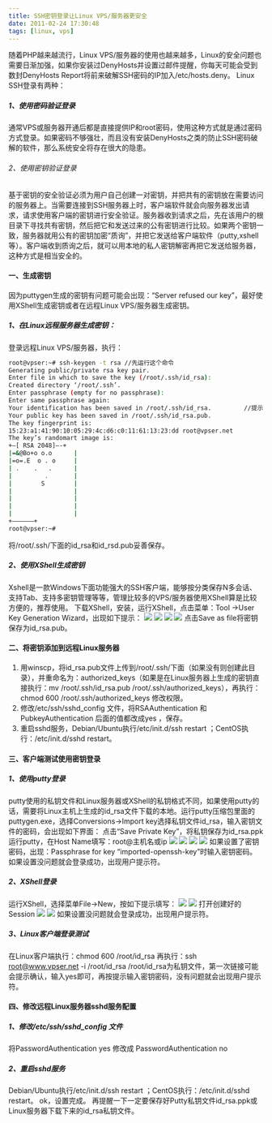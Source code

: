 ```yaml
---
title: SSH密钥登录让Linux VPS/服务器更安全
date: 2011-02-24 17:30:48
tags: [linux, vps]
---
```

随着PHP越来越流行，Linux VPS/服务器的使用也越来越多，Linux的安全问题也需要日渐加强，如果你安装过DenyHosts并设置过邮件提醒，你每天可能会受到数封DenyHosts Report将前来破解SSH密码的IP加入/etc/hosts.deny。
Linux SSH登录有两种：
##### 1、使用密码验证登录
通常VPS或服务器开通后都是直接提供IP和root密码，使用这种方式就是通过密码方式登录。如果密码不够强壮，而且没有安装DenyHosts之类的防止SSH密码破解的软件，那么系统安全将存在很大的隐患。
###### 2、使用密钥验证登录
基于密钥的安全验证必须为用户自己创建一对密钥，并把共有的密钥放在需要访问的服务器上。当需要连接到SSH服务器上时，客户端软件就会向服务器发出请求，请求使用客户端的密钥进行安全验证。服务器收到请求之后，先在该用户的根目录下寻找共有密钥，然后把它和发送过来的公有密钥进行比较。如果两个密钥一致，服务器就用公有的密钥加密“质询”，并把它发送给客户端软件（putty,xshell等）。客户端收到质询之后，就可以用本地的私人密钥解密再把它发送给服务器，这种方式是相当安全的。
<!--more--->
#### 一、生成密钥
因为puttygen生成的密钥有问题可能会出现：“Server refused our key”，最好使用XShell生成密钥或者在远程Linux VPS/服务器生成密钥。
##### 1、在Linux远程服务器生成密钥：
登录远程Linux  VPS/服务器，执行：
```bash
root@vpser:~# ssh-keygen -t rsa //先运行这个命令
Generating public/private rsa key pair.
Enter file in which to save the key (/root/.ssh/id_rsa):                   //直接回车
Created directory ‘/root/.ssh’.
Enter passphrase (empty for no passphrase):                                    //输入密钥密码
Enter same passphrase again:                                                                 //重复密钥密码
Your identification has been saved in /root/.ssh/id_rsa.         //提示公钥和私钥已经存放在/root/.ssh/目录下
Your public key has been saved in /root/.ssh/id_rsa.pub.
The key fingerprint is:
15:23:a1:41:90:10:05:29:4c:d6:c0:11:61:13:23:dd root@vpser.net
The key’s randomart image is:
+–[ RSA 2048]—-+
|=&@Bo+o o.o      |
|=o=.E  o . o     |
| .    .   .      |
|         .       |
|        S        |
|                 |
|                 |
|                 |
|                 |
+—————–+
root@vpser:~#
```
将/root/.ssh/下面的id_rsa和id_rsd.pub妥善保存。
##### 2、使用XShell生成密钥
Xshell是一款Windows下面功能强大的SSH客户端，能够按分类保存N多会话、支持Tab、支持多密钥管理等等，管理比较多的VPS/服务器使用XShell算是比较方便的，推荐使用。
下载XShell，安装，运行XShell，点击菜单：Tool ->User Key Generation Wizard，出现如下提示：
![](https://dn-xiwei.qbox.me/wp-content/uploads/2011/02/xshell-key-generation-wizard-1.jpg)
![](https://dn-xiwei.qbox.me/wp-content/uploads/2011/02/xshell-key-generation-wizard-2.jpg)
![](https://dn-xiwei.qbox.me/wp-content/uploads/2011/02/xshell-key-generation-wizard-3.jpg)
![](https://dn-xiwei.qbox.me/wp-content/uploads/2011/02/xshell-key-generation-wizard-4.jpg)
点击Save as file将密钥保存为id_rsa.pub。
#### 二、将密钥添加到远程Linux服务器
1. 用winscp，将id_rsa.pub文件上传到/root/.ssh/下面（如果没有则创建此目录），并重命名为：authorized_keys（如果是在Linux服务器上生成的密钥直接执行：mv /root/.ssh/id_rsa.pub /root/.ssh/authorized_keys），再执行：chmod 600 /root/.ssh/authorized_keys 修改权限。
1. 修改/etc/ssh/sshd_config 文件，将RSAAuthentication 和 PubkeyAuthentication 后面的值都改成yes ，保存。
1. 重启sshd服务，Debian/Ubuntu执行/etc/init.d/ssh restart ；CentOS执行：/etc/init.d/sshd restart。
#### 三、客户端测试使用密钥登录
##### 1、使用putty登录
putty使用的私钥文件和Linux服务器或XShell的私钥格式不同，如果使用putty的话，需要将Linux主机上生成的id_rsa文件下载的本地。运行putty压缩包里面的puttygen.exe，选择Conversions->Import key选择私钥文件id_rsa，输入密钥文件的密码，会出现如下界面：
点击“Save Private Key”，将私钥保存为id_rsa.ppk
运行putty，在Host Name填写：root@主机名或ip
![](https://dn-xiwei.qbox.me/wp-content/uploads/2011/02/putty-export-ppk.jpg)
![](https://dn-xiwei.qbox.me/wp-content/uploads/2011/02/putty-1.jpg)
![](https://dn-xiwei.qbox.me/wp-content/uploads/2011/02/putty-2.jpg)
![](https://dn-xiwei.qbox.me/wp-content/uploads/2011/02/putty-3.jpg)
如果设置了密钥密码，出现：Passphrase for key “imported-openssh-key”时输入密钥密码。
如果设置没问题就会登录成功，出现用户提示符。
##### 2、XShell登录
运行XShell，选择菜单File->New，按如下提示填写：
![](https://dn-xiwei.qbox.me/wp-content/uploads/2011/02/xshell-new-session-1.jpg)
![](https://dn-xiwei.qbox.me/wp-content/uploads/2011/02/xshell-new-session-2.jpg)
打开创建好的Session
![](https://dn-xiwei.qbox.me/wp-content/uploads/2011/02/xshell-select-session.jpg)
![](https://dn-xiwei.qbox.me/wp-content/uploads/2011/02/xshell-key-login1.jpg)
如果设置没问题就会登录成功，出现用户提示符。
##### 3、Linux客户端登录测试
在Linux客户端执行：chmod 600 /root/id_rsa 再执行：ssh root@www.vpser.net -i /root/id_rsa /root/id_rsa为私钥文件，第一次链接可能会提示确认，输入yes即可，再按提示输入密钥密码，没有问题就会出现用户提示符。
#### 四、修改远程Linux服务器sshd服务配置
##### 1、修改/etc/ssh/sshd_config 文件
将PasswordAuthentication yes 修改成 PasswordAuthentication no
##### 2、重启sshd服务
Debian/Ubuntu执行/etc/init.d/ssh restart ；CentOS执行：/etc/init.d/sshd restart。
ok，设置完成。
再提醒一下一定要保存好Putty私钥文件id_rsa.ppk或Linux服务器下载下来的id_rsa私钥文件。

